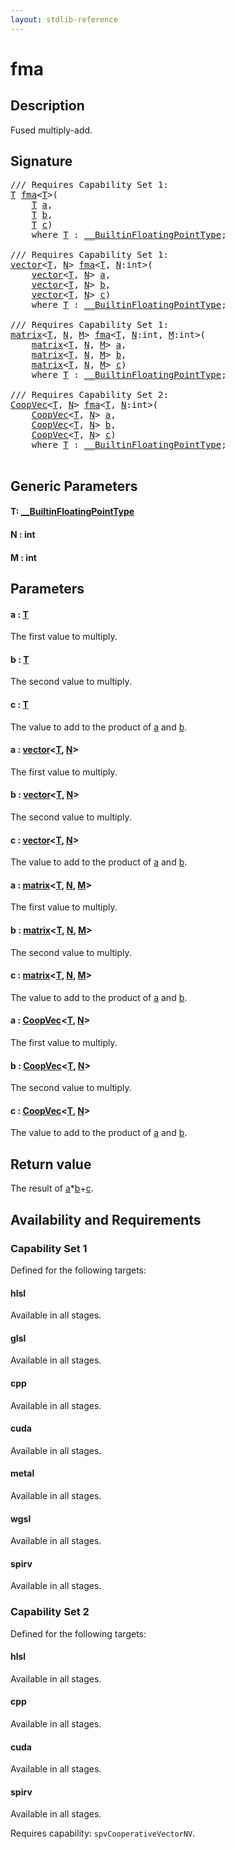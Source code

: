 ```yaml
---
layout: stdlib-reference
---
```


# fma

## Description

Fused multiply-add.



## Signature 

<pre>
/// Requires Capability Set 1:
<a href="fma.html#typeparam-T" class="code_type">T</a> <a href="fma.html">fma</a>&lt;<a href="fma.html#typeparam-T" class="code_type">T</a>&gt;(
    <a href="fma.html#typeparam-T" class="code_type">T</a> <a href="fma.html#decl-a" class="code_param">a</a>,
    <a href="fma.html#typeparam-T" class="code_type">T</a> <a href="fma.html#decl-b" class="code_param">b</a>,
    <a href="fma.html#typeparam-T" class="code_type">T</a> <a href="fma.html#decl-c" class="code_param">c</a>)
    <span class='code_keyword'>where</span> <a href="fma.html#typeparam-T" class="code_type">T</a> : <a href="index.html" class="code_type">__BuiltinFloatingPointType</a>;

/// Requires Capability Set 1:
<a href="index.html" class="code_type">vector</a>&lt;<a href="fma.html#typeparam-T" class="code_type">T</a>, <a href="fma.html#decl-N" class="code_var">N</a>&gt; <a href="fma.html">fma</a>&lt;<a href="fma.html#typeparam-T" class="code_type">T</a>, <a href="fma.html#decl-N" class="code_var">N</a>:<span class="code_keyword">int</span>&gt;(
    <a href="index.html" class="code_type">vector</a>&lt;<a href="fma.html#typeparam-T" class="code_type">T</a>, <a href="fma.html#decl-N" class="code_var">N</a>&gt; <a href="fma.html#decl-a" class="code_param">a</a>,
    <a href="index.html" class="code_type">vector</a>&lt;<a href="fma.html#typeparam-T" class="code_type">T</a>, <a href="fma.html#decl-N" class="code_var">N</a>&gt; <a href="fma.html#decl-b" class="code_param">b</a>,
    <a href="index.html" class="code_type">vector</a>&lt;<a href="fma.html#typeparam-T" class="code_type">T</a>, <a href="fma.html#decl-N" class="code_var">N</a>&gt; <a href="fma.html#decl-c" class="code_param">c</a>)
    <span class='code_keyword'>where</span> <a href="fma.html#typeparam-T" class="code_type">T</a> : <a href="index.html" class="code_type">__BuiltinFloatingPointType</a>;

/// Requires Capability Set 1:
<a href="index.html" class="code_type">matrix</a>&lt;<a href="fma.html#typeparam-T" class="code_type">T</a>, <a href="fma.html#decl-N" class="code_var">N</a>, <a href="fma.html#decl-M" class="code_var">M</a>&gt; <a href="fma.html">fma</a>&lt;<a href="fma.html#typeparam-T" class="code_type">T</a>, <a href="fma.html#decl-N" class="code_var">N</a>:<span class="code_keyword">int</span>, <a href="fma.html#decl-M" class="code_var">M</a>:<span class="code_keyword">int</span>&gt;(
    <a href="index.html" class="code_type">matrix</a>&lt;<a href="fma.html#typeparam-T" class="code_type">T</a>, <a href="fma.html#decl-N" class="code_var">N</a>, <a href="fma.html#decl-M" class="code_var">M</a>&gt; <a href="fma.html#decl-a" class="code_param">a</a>,
    <a href="index.html" class="code_type">matrix</a>&lt;<a href="fma.html#typeparam-T" class="code_type">T</a>, <a href="fma.html#decl-N" class="code_var">N</a>, <a href="fma.html#decl-M" class="code_var">M</a>&gt; <a href="fma.html#decl-b" class="code_param">b</a>,
    <a href="index.html" class="code_type">matrix</a>&lt;<a href="fma.html#typeparam-T" class="code_type">T</a>, <a href="fma.html#decl-N" class="code_var">N</a>, <a href="fma.html#decl-M" class="code_var">M</a>&gt; <a href="fma.html#decl-c" class="code_param">c</a>)
    <span class='code_keyword'>where</span> <a href="fma.html#typeparam-T" class="code_type">T</a> : <a href="index.html" class="code_type">__BuiltinFloatingPointType</a>;

/// Requires Capability Set 2:
<a href="index.html" class="code_type">CoopVec</a>&lt;<a href="fma.html#typeparam-T" class="code_type">T</a>, <a href="fma.html#decl-N" class="code_var">N</a>&gt; <a href="fma.html">fma</a>&lt;<a href="fma.html#typeparam-T" class="code_type">T</a>, <a href="fma.html#decl-N" class="code_var">N</a>:<span class="code_keyword">int</span>&gt;(
    <a href="index.html" class="code_type">CoopVec</a>&lt;<a href="fma.html#typeparam-T" class="code_type">T</a>, <a href="fma.html#decl-N" class="code_var">N</a>&gt; <a href="fma.html#decl-a" class="code_param">a</a>,
    <a href="index.html" class="code_type">CoopVec</a>&lt;<a href="fma.html#typeparam-T" class="code_type">T</a>, <a href="fma.html#decl-N" class="code_var">N</a>&gt; <a href="fma.html#decl-b" class="code_param">b</a>,
    <a href="index.html" class="code_type">CoopVec</a>&lt;<a href="fma.html#typeparam-T" class="code_type">T</a>, <a href="fma.html#decl-N" class="code_var">N</a>&gt; <a href="fma.html#decl-c" class="code_param">c</a>)
    <span class='code_keyword'>where</span> <a href="fma.html#typeparam-T" class="code_type">T</a> : <a href="index.html" class="code_type">__BuiltinFloatingPointType</a>;

</pre>

## Generic Parameters

####  <a id="typeparam-T"></a>T: [\_\_BuiltinFloatingPointType](../interfaces/0_builtinfloatingpointtype-029hm/index)
####  <a id="decl-N"></a>N  : int
####  <a id="decl-M"></a>M  : int

## Parameters

####  <a id="decl-a"></a>a  : [T](fma#typeparam-T)
The first value to multiply.

####  <a id="decl-b"></a>b  : [T](fma#typeparam-T)
The second value to multiply.

####  <a id="decl-c"></a>c  : [T](fma#typeparam-T)
The value to add to the product of <span class='code'><a href="fma.html#decl-a" class="code_param">a</a></span> and <span class='code'><a href="fma.html#decl-b" class="code_param">b</a></span>.

####  <a id="decl-a"></a>a  : [vector](../types/vector/index)\<[T](../types/vector/index#typeparam-T), [N](../types/vector/index#decl-N)\>
The first value to multiply.

####  <a id="decl-b"></a>b  : [vector](../types/vector/index)\<[T](../types/vector/index#typeparam-T), [N](../types/vector/index#decl-N)\>
The second value to multiply.

####  <a id="decl-c"></a>c  : [vector](../types/vector/index)\<[T](../types/vector/index#typeparam-T), [N](../types/vector/index#decl-N)\>
The value to add to the product of <span class='code'><a href="fma.html#decl-a" class="code_param">a</a></span> and <span class='code'><a href="fma.html#decl-b" class="code_param">b</a></span>.

####  <a id="decl-a"></a>a  : [matrix](../types/matrix/index)\<[T](../types/matrix/t-0), [N](../types/matrix/index#decl-N), [M](../types/matrix/index#decl-M)\>
The first value to multiply.

####  <a id="decl-b"></a>b  : [matrix](../types/matrix/index)\<[T](../types/matrix/t-0), [N](../types/matrix/index#decl-N), [M](../types/matrix/index#decl-M)\>
The second value to multiply.

####  <a id="decl-c"></a>c  : [matrix](../types/matrix/index)\<[T](../types/matrix/t-0), [N](../types/matrix/index#decl-N), [M](../types/matrix/index#decl-M)\>
The value to add to the product of <span class='code'><a href="fma.html#decl-a" class="code_param">a</a></span> and <span class='code'><a href="fma.html#decl-b" class="code_param">b</a></span>.

####  <a id="decl-a"></a>a  : [CoopVec](../types/coopvec-04/index)\<[T](../types/coopvec-04/index#typeparam-T), [N](../types/coopvec-04/index#decl-N)\>
The first value to multiply.

####  <a id="decl-b"></a>b  : [CoopVec](../types/coopvec-04/index)\<[T](../types/coopvec-04/index#typeparam-T), [N](../types/coopvec-04/index#decl-N)\>
The second value to multiply.

####  <a id="decl-c"></a>c  : [CoopVec](../types/coopvec-04/index)\<[T](../types/coopvec-04/index#typeparam-T), [N](../types/coopvec-04/index#decl-N)\>
The value to add to the product of <span class='code'><a href="fma.html#decl-a" class="code_param">a</a></span> and <span class='code'><a href="fma.html#decl-b" class="code_param">b</a></span>.


## Return value
The result of <span class='code'><a href="fma.html#decl-a" class="code_param">a</a>*<a href="fma.html#decl-b" class="code_param">b</a>+<a href="fma.html#decl-c" class="code_param">c</a></span>.


## Availability and Requirements

### Capability Set 1

Defined for the following targets:

#### hlsl
Available in all stages.

#### glsl
Available in all stages.

#### cpp
Available in all stages.

#### cuda
Available in all stages.

#### metal
Available in all stages.

#### wgsl
Available in all stages.

#### spirv
Available in all stages.


### Capability Set 2

Defined for the following targets:

#### hlsl
Available in all stages.

#### cpp
Available in all stages.

#### cuda
Available in all stages.

#### spirv
Available in all stages.

Requires capability: `spvCooperativeVectorNV`.


